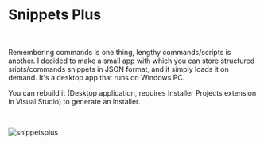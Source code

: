 # Snippets Plus


<br>

<p>Remembering commands is one thing, lengthy commands/scripts is another. I decided to make a small app with which you can store structured sripts/commands snippets in JSON format, and it simply loads it on demand. It's a desktop app that runs on Windows PC.</p>

<p>You can rebuild it (Desktop application, requires Installer Projects extension in Visual Studio) to generate an installer.</p>

<br>
  
![snippetsplus](https://user-images.githubusercontent.com/37091370/214160936-447935e0-3a4c-48da-87d7-f09e7ecc2291.jpg)
